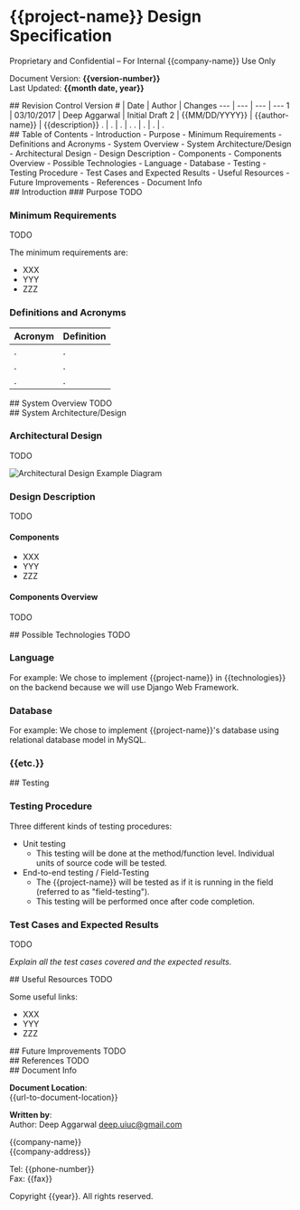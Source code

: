# {{project-name}} Design Specification

Proprietary and Confidential – For Internal {{company-name}} Use Only  

Document Version: **{{version-number}}**<br>
Last Updated: **{{month date, year}}**<br>

<div style="page-break-after: always;"></div>
## Revision Control
Version # | Date | Author | Changes
--- | --- | --- | ---
1 | 03/10/2017 | Deep Aggarwal | Initial Draft
2 | {{MM/DD/YYYY}} | {{author-name}} | {{description}}
. | . | . | .
. | . | . | .

<div style="page-break-after: always;"></div>
## Table of Contents
- Introduction
    - Purpose
    - Minimum Requirements
    - Definitions and Acronyms
- System Overview
- System Architecture/Design
    - Architectural Design
    - Design Description
        - Components
        - Components Overview
- Possible Technologies
    - Language
    - Database
- Testing
    - Testing Procedure
    - Test Cases and Expected Results
- Useful Resources
- Future Improvements
- References
- Document Info


<div style="page-break-after: always;"></div>
## Introduction
### Purpose
TODO

### Minimum Requirements
TODO

The minimum requirements are:

- XXX
- YYY
- ZZZ


### Definitions and Acronyms
Acronym | Definition
--- | ---
. | .
. | .
. | .

<div style="page-break-after: always;"></div>
## System Overview
TODO

<div style="page-break-after: always;"></div>
## System Architecture/Design

### Architectural Design
TODO

![Architectural Design Example Diagram](resources/images/archDesign.png)

### Design Description
TODO

#### Components
- XXX
- YYY
- ZZZ

#### Components Overview
TODO

<div style="page-break-after: always;"></div>
## Possible Technologies
TODO

### Language
For example: We chose to implement {{project-name}} in {{technologies}} on the backend because we will use Django Web Framework.

### Database
For example: We chose to implement {{project-name}}'s database using relational database model in MySQL.

### {{etc.}}

<div style="page-break-after: always;"></div>
## Testing

### Testing Procedure

Three different kinds of testing procedures:

- Unit testing
	- This testing will be done at the method/function level. Individual units of source code will be tested.
- End-to-end testing / Field-Testing
    - The {{project-name}} will be tested as if it is running in the field (referred to as "field-testing").
	- This testing will be performed once after code completion.

### Test Cases and Expected Results
TODO

*Explain all the test cases covered and the expected results.*

<div style="page-break-after: always;"></div>
## Useful Resources
TODO

Some useful links:

- XXX
- YYY
- ZZZ

<div style="page-break-after: always;"></div>
## Future Improvements
TODO

<div style="page-break-after: always;"></div>
## References
TODO

<div style="page-break-after: always;"></div>
## Document Info

**Document Location**:  
{{url-to-document-location}}  

**Written by**:  
Author:    Deep Aggarwal [deep.uiuc@gmail.com](mailto:{{deep.uiuc@gmail.com}})  
  

{{company-name}}  
{{company-address}}

Tel: {{phone-number}}  
Fax: {{fax}}  

  
Copyright {{year}}. All rights reserved.
